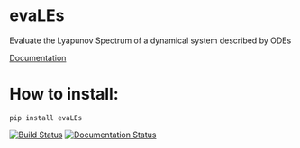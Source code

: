 # evaLEs
Evaluate the Lyapunov Spectrum of a dynamical system described by ODEs 

[Documentation](https://evales.readthedocs.io/en/latest/?badge=latest.)

# How to install:
```
pip install evaLEs
```


[![Build Status](https://www.travis-ci.com/dodogabrie/evaLEs.svg?branch=main)](https://www.travis-ci.com/dodogabrie/evaLEs)
[![Documentation Status](https://readthedocs.org/projects/evales/badge/?version=latest)](https://evales.readthedocs.io/en/latest/?badge=latest)
